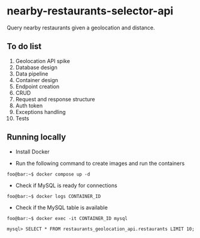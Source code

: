 # nearby-restaurants-selector-api
Query nearby restaurants given a geolocation and distance.

<h2>To do list </h3>
<ol>
    <li>Geolocation API spike</li> 
    <li>Database design</li> 
    <li>Data pipeline</li>
    <li>Container design</li> 
    <li>Endpoint creation</li>
    <li>CRUD</li>
    <li>Request and response structure</li>
    <li>Auth token</li>
    <li>Exceptions handling</li>
    <li>Tests</li>
</ol>

<h2>Running locally</h2>

- Install Docker

- Run the following command to create images and run the containers

```console
foo@bar:~$ docker compose up -d
```
- Check if MySQL is ready for connections

```console
foo@bar:~$ docker logs CONTAINER_ID
```

- Check if the MySQL table is available

```console
foo@bar:~$ docker exec -it CONTAINER_ID mysql 
```

```console
mysql> SELECT * FROM restaurants_geolocation_api.restaurants LIMIT 10;
```